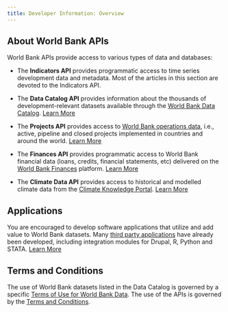 ```yaml
---
title: Developer Information: Overview
---
```


## About World Bank APIs ##

World Bank APIs provide access to various types of data and databases:

* The **Indicators API** provides programmatic access to time series development data and metadata.
  Most of the articles in this section are devoted to the Indicators API.

* The **Data Catalog API** provides information about the thousands of development-relevant
  datasets available through the [World Bank Data Catalog](https://datacatalog.worldbank.org).
  [Learn More](https://datahelpdesk.worldbank.org/knowledgebase/articles/902049-data-catalog-api)

* The **Projects API** provides access to [World Bank operations data](http://projects.worldbank.org), i.e.,
  active, pipeline and closed projects implemented in countries and around the world.
  [Learn More](http://search.worldbank.org/api/v2/projects)

* The **Finances API** provides programmatic access to World Bank financial
  data (loans, credits, financial statements, etc) delivered on the [World Bank Finances](https://finances.worldbank.org)
  platform. [Learn More](https://dev.socrata.com)

* The **Climate Data API** provides access to historical and modelled climate data from the
  [Climate Knowledge Portal](http://climateknowledgeportal.worldbank.org).
  [Learn More](https://datahelpdesk.worldbank.org/knowledgebase/articles/902061)


## Applications ##

You are encouraged to develop software applications that utilize and add
value to World Bank datasets. Many [third party applications][3rd-party] have already been developed, including
integration modules for Drupal, R, Python and STATA. [Learn More][3rd-party]

## Terms and Conditions ##

The use of World Bank datasets listed in the Data Catalog is governed by
a specific [Terms of Use for World Bank Data][data-terms]. The use of the APIs
is governed by the [Terms and Conditions][terms].



[data-terms]: http://www.worldbank.org/en/about/legal/terms-of-use-for-datasets
[terms]: http://www.worldbank.org/terms

[3rd-party]: https://data.worldbank.org/products/third-party-apps
